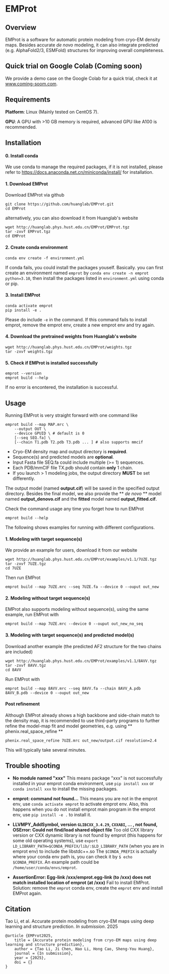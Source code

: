 # EMProt

## Overview
EMProt is a software for automatic protein modeling from cryo-EM density maps. Besides accurate *de novo* modeling, it can also integrate predicted (e.g. AlphaFold2/3, ESMFold) structures for improving overall completeness.

## Quick trial on Google Colab (Coming soon)
We provide a demo case on the Google Colab for a quick trial, check it at www.coming-soom.com.

## Requirements
**Platform**: Linux (Mainly tested on CentOS 7).

**GPU**: A GPU with >10 GB memory is required, advanced GPU like A100 is recommended.

## Installation
#### 0. Install conda

We use conda to manage the required packages, if it is not installed, please refer to https://docs.anaconda.net.cn/miniconda/install/ for installation.

#### 1. Download EMProt

Download EMProt via github
```
git clone https://github.com/huanglab/EMProt.git
cd EMProt
```

alternatively, you can also download it from Huanglab's website
```
wget http://huanglab.phys.hust.edu.cn/EMProt/EMProt.tgz
tar -zxvf EMProt.tgz
cd EMProt
```

#### 2. Create conda environment
```
conda env create -f environment.yml
```
If conda fails, you could install the packages youself. Basically. you can first create an environment named `emprot` by `conda env create -n emprot python=3.10`, then install the packages listed in `environment.yml` using conda or pip.

#### 3. Install EMProt
```
conda activate emprot
pip install -e .
```
Please do include `-e` in the command. If this command fails to install emprot, remove the emprot env, create a new emprot env and try again.

#### 4. Download the pretrained weights from Huanglab's website
```
wget http://huanglab.phys.hust.edu.cn/EMProt/weights.tgz
tar -zxvf weights.tgz
```

#### 5. Check if EMProt is installed successfully
```
emprot --version
emprot build --help
```
If no error is encontered, the installation is successful.


## Usage
Running EMProt is very straight forward with one command like
```
emprot build --map MAP.mrc \
    --output OUT \
	--device GPUID \ # default is 0
    [--seq SEQ.fa] \
	[--chain T1.pdb T2.pdb T3.pdb ... ] # also supports mmcif
```
- Cryo-EM density map and output directory is **required**.
- Sequence(s) and predicted models are **optional**.
- Input Fasta file SEQ.fa could include multiple (>= 1) sequences.
- Each PDB/mmCIF file TX.pdb should contain **only** 1 chain.
- If you launch > 1 modeling jobs, the output directory **MUST** be set differently.

The output model (named **output.cif**) will be saved in the specified output directory. Besides the final model, we also provide the ** *de novo* ** model named **output_denovo.cif** and the **fitted** model named **output_fitted.cif**.

Check the command usage any time you forget how to run EMProt
```
emprot build --help
```
The following shows examples for running with different configurations.

#### 1. Modeling with target sequence(s)
We provide an example for users, download it from our website
```
wget http://huanglab.phys.hust.edu.cn/EMProt/examples/v1.1/7UZE.tgz
tar -zxvf 7UZE.tgz
cd 7UZE
```
Then run EMProt
```
emprot build --map 7UZE.mrc --seq 7UZE.fa --device 0 --ouput out_new
```

#### 2. Modeling without target sequence(s)
EMProt also supports modeling without sequence(s), using the same example, run EMProt with
```
emprot build --map 7UZE.mrc --device 0 --ouput out_new_no_seq
```

#### 3. Modeling with target sequence(s) and predicted model(s)
Download another example (the predicted AF2 structure for the two chains are included)
```
wget http://huanglab.phys.hust.edu.cn/EMProt/examples/v1.1/8AVV.tgz
tar -zxvf 8AVV.tgz
cd 8AVV
```
Run EMProt with
```
emprot build --map 8AVV.mrc --seq 8AVV.fa --chain 8AVV_A.pdb 8AVV_B.pdb --device 0 --ouput out_new
```

#### Post refinement
Although EMProt already shows a high backbone and side-chain match to the density map, it is recommended to use third-party programs to further refine the model-map fit and model geometries, e.g. using ** phenix.real_space_refine **
```
phenix.real_space_refine 7UZE.mrc out_new/output.cif resolution=2.4
```
This will typically take several minutes.

## Trouble shooting
- **No module named "xxx"**
This means package "xxx" is not successfully installed in your emprot conda environment, use `pip install xxx` or `conda install xxx` to install the missing packages.

- **emprot: command not found...**
This means you are not in the emprot env, use `conda activate emprot` to activate emprot env.
Also, this happens when you do not install emprot main program in the emprot env, use `pip install -e .` to install it.

- **LLVMPY_AddSymbol, version `GLIBCXX_3.4.29`, `CXXABI`, ... , not found, OSError: Could not find/load shared object file**
Too old CXX library version or CXX dynamic library is not found by emprot (this happens for some old operating systems), use `export LD_LIBRARY_PATH=$CONDA_PREFIX/lib/:$LD_LIBRARY_PATH` (when you are in emprot env) to include the libstdc++.so The `$CONDA_PREFIX` is actually where your conda env path is, you can check it by `$ echo $CONDA_PREFIX`. An example path could be `/home/user/conda/envs/emprot`.

- **AssertionError: Egg-link /xxx/emprot.egg-link (to /xxx) does not match installed location of emprot (at /xxx)**
Fail to install EMProt. Solution: remove the `emprot` conda env, create the `emprot` env and install EMProt again.


## Citation
Tao Li, et al. Accurate protein modeling from cryo-EM maps using deep learning and structure prediction. *In submission*. 2025
```
@article {EMProt2025,
	title = {Accurate protein modeling from cryo-EM maps using deep learning and structure prediction},
	author = {Tao Li, Ji Chen, Hao Li, Hong Cao, Sheng-You Huang},
	journal = {In submission},
	year = {2025},
	doi = {}
}
```
